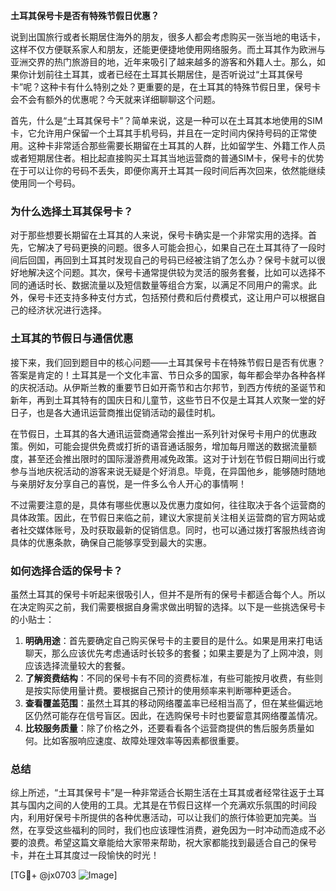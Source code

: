 **土耳其保号卡是否有特殊节假日优惠？**

说到出国旅行或者长期居住海外的朋友，很多人都会考虑购买一张当地的电话卡，这样不仅方便联系家人和朋友，还能更便捷地使用网络服务。而土耳其作为欧洲与亚洲交界的热门旅游目的地，近年来吸引了越来越多的游客和外籍人士。那么，如果你计划前往土耳其，或者已经在土耳其长期居住，是否听说过“土耳其保号卡”呢？这种卡有什么特别之处？更重要的是，在土耳其的特殊节假日里，保号卡会不会有额外的优惠呢？今天就来详细聊聊这个问题。

首先，什么是“土耳其保号卡”？简单来说，这是一种可以在土耳其本地使用的SIM卡，它允许用户保留一个土耳其手机号码，并且在一定时间内保持号码的正常使用。这种卡非常适合那些需要长期留在土耳其的人群，比如留学生、外籍工作人员或者短期居住者。相比起直接购买土耳其当地运营商的普通SIM卡，保号卡的优势在于可以让你的号码不丢失，即便你离开土耳其一段时间后再次回来，依然能继续使用同一个号码。

### 为什么选择土耳其保号卡？

对于那些想要长期留在土耳其的人来说，保号卡确实是一个非常实用的选择。首先，它解决了号码更换的问题。很多人可能会担心，如果自己在土耳其待了一段时间后回国，再回到土耳其时发现自己的号码已经被注销了怎么办？保号卡就可以很好地解决这个问题。其次，保号卡通常提供较为灵活的服务套餐，比如可以选择不同的通话时长、数据流量以及短信数量等组合方案，以满足不同用户的需求。此外，保号卡还支持多种支付方式，包括预付费和后付费模式，这让用户可以根据自己的经济状况进行选择。

### 土耳其的节假日与通信优惠

接下来，我们回到题目中的核心问题——土耳其保号卡在特殊节假日是否有优惠？答案是肯定的！土耳其是一个文化丰富、节日众多的国家，每年都会举办各种各样的庆祝活动。从伊斯兰教的重要节日如开斋节和古尔邦节，到西方传统的圣诞节和新年，再到土耳其特有的国庆日和儿童节，这些节日不仅是土耳其人欢聚一堂的好日子，也是各大通讯运营商推出促销活动的最佳时机。

在节假日，土耳其的各大通讯运营商通常会推出一系列针对保号卡用户的优惠政策。例如，可能会提供免费或打折的语音通话服务，增加每月赠送的数据流量额度，甚至还会推出限时的国际漫游费用减免政策。这对于计划在节假日期间出行或参与当地庆祝活动的游客来说无疑是个好消息。毕竟，在异国他乡，能够随时随地与亲朋好友分享自己的喜悦，是一件多么令人开心的事情啊！

不过需要注意的是，具体有哪些优惠以及优惠力度如何，往往取决于各个运营商的具体政策。因此，在节假日来临之前，建议大家提前关注相关运营商的官方网站或者社交媒体账号，及时获取最新的促销信息。同时，也可以通过拨打客服热线咨询具体的优惠条款，确保自己能够享受到最大的实惠。

### 如何选择合适的保号卡？

虽然土耳其的保号卡听起来很吸引人，但并不是所有的保号卡都适合每个人。所以在决定购买之前，我们需要根据自身需求做出明智的选择。以下是一些挑选保号卡的小贴士：

1. **明确用途**：首先要确定自己购买保号卡的主要目的是什么。如果是用来打电话聊天，那么应该优先考虑通话时长较多的套餐；如果主要是为了上网冲浪，则应该选择流量较大的套餐。
2. **了解资费结构**：不同的保号卡有不同的资费标准，有些可能按月收费，有些则是按实际使用量计费。要根据自己预计的使用频率来判断哪种更适合。
3. **查看覆盖范围**：虽然土耳其的移动网络覆盖率已经相当高了，但在某些偏远地区仍然可能存在信号盲区。因此，在选购保号卡时也要留意其网络覆盖情况。
4. **比较服务质量**：除了价格之外，还要看看各个运营商提供的售后服务质量如何。比如客服响应速度、故障处理效率等因素都很重要。

### 总结

综上所述，“土耳其保号卡”是一种非常适合长期生活在土耳其或者经常往返于土耳其与国内之间的人使用的工具。尤其是在节假日这样一个充满欢乐氛围的时间段内，利用好保号卡所提供的各种优惠活动，可以让我们的旅行体验更加完美。当然，在享受这些福利的同时，我们也应该理性消费，避免因为一时冲动而造成不必要的浪费。希望这篇文章能给大家带来帮助，祝大家都能找到最适合自己的保号卡，并在土耳其度过一段愉快的时光！

[TG💪+ @jx0703 ![Image](https://github.com/user-attachments/assets/dbca1d08-cadb-493c-b0ec-ad6f7a83f270)]